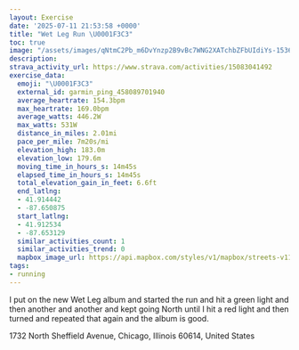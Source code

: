 ```yaml
---
layout: Exercise
date: '2025-07-11 21:53:58 +0000'
title: "Wet Leg Run \U0001F3C3"
toc: true
image: "/assets/images/qNtmC2Pb_m6DvYnzp2B9vBc7WNG2XATchbZFbUIdiYs-1536x2048.jpg.jpeg"
description:
strava_activity_url: https://www.strava.com/activities/15083041492
exercise_data:
  emoji: "\U0001F3C3"
  external_id: garmin_ping_458089701940
  average_heartrate: 154.3bpm
  max_heartrate: 169.0bpm
  average_watts: 446.2W
  max_watts: 531W
  distance_in_miles: 2.01mi
  pace_per_mile: 7m20s/mi
  elevation_high: 183.0m
  elevation_low: 179.6m
  moving_time_in_hours_s: 14m45s
  elapsed_time_in_hours_s: 14m45s
  total_elevation_gain_in_feet: 6.6ft
  end_latlng:
  - 41.914442
  - -87.650875
  start_latlng:
  - 41.912534
  - -87.653129
  similar_activities_count: 1
  similar_activities_trend: 0
  mapbox_image_url: https://api.mapbox.com/styles/v1/mapbox/streets-v11/static/path-5+787af2-1.0(any~Frw~uOk%40FYC%5DBaCBuADu%40%40c%40FSAWEg%40DsACcAHa%40G%5BHo%40%40_%40EYBm%40Bs%40Em%40Jo%40%3F%7D%40ESBs%40Bm%40AQD%5BEgAJo%40Ci%40Ji%40ISBg%40%3F_%40DWHUBMAc%40BSE_%40Dg%40%3FYB%5BCa%40%40%5DEQBY%3Fe%40Jy%40BYKyARKGMsAAy%40EMKcA%3FoAC%5BAgCCY%40_AEUAc%40A%7BC%40e%40Di%40AsABMLOf%40AZEbAB%60%40Cv%40%3FjAKfADPEb%40%3Fl%40InB%3FzASjAEl%40KfAK%5ED%60AEH%40~%40%3Fl%40LrABPAJ%40z%40%3FTKRClB%3FDBBFHz%40%3F~AFlCCd%40%3Fz%40Cl%40%40LRDPPP%40dAEXEd%40Ch%40A%5ED),pin-s-s+e5b22e(-87.65322,41.91473),pin-s-f+89ae00(-87.65090000000004,41.916850000000004)/auto/800x800?access_token=pk.eyJ1Ijoiam9zaGJlY2ttYW4iLCJhIjoiY205eWR2aDd1MWZ6djJrbXc4a3M0bWZleiJ9.XiG9OWkNcZk2QzjJbxLB4A
tags:
- running
---
```


I put on the new Wet Leg album and started the run and hit a green light and then another and another and kept going North until I hit a red light and then turned and repeated that again and the album is good.

1732 North Sheffield Avenue, Chicago, Illinois 60614, United States
